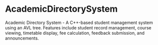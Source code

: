 # AcademicDirectorySystem
Academic Directory System - A C++-based student management system using an AVL tree. Features include student record management, course viewing, timetable display, fee calculation, feedback submission, and announcements.
